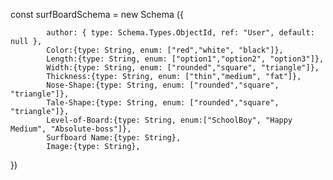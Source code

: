 
const surfBoardSchema = new Schema ({
     
       
            author: { type: Schema.Types.ObjectId, ref: "User", default: null },
            Color:{type: String, enum: ["red","white", "black"]},
            Length:{type: String, enum: ["option1","option2", "option3"]},
            Width:{type: String, enum: ["rounded","square", "triangle"]},
            Thickness:{type: String, enum: ["thin","medium", "fat"]},
            Nose-Shape:{type: String, enum: ["rounded","square", "triangle"]},
            Tale-Shape:{type: String, enum: ["rounded","square", "triangle"]},
            Level-of-Board:{type: String, enum:["SchoolBoy", "Happy Medium", "Absolute-boss"]},
            Surfboard Name:{type: String},
            Image:{type: String},

})

